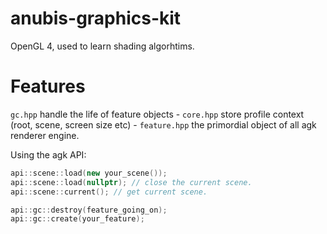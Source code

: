 # anubis-graphics-kit

OpenGL 4, used to learn shading algorhtims.

# Features

`gc.hpp` handle the life of feature objects - `core.hpp` store profile context (root, scene, screen size etc) - `feature.hpp` the primordial object of all agk renderer engine.

Using the agk API:
```c++
api::scene::load(new your_scene());
api::scene::load(nullptr); // close the current scene.
api::scene::current(); // get current scene.

api::gc::destroy(feature_going_on);
api::gc::create(your_feature);
```
